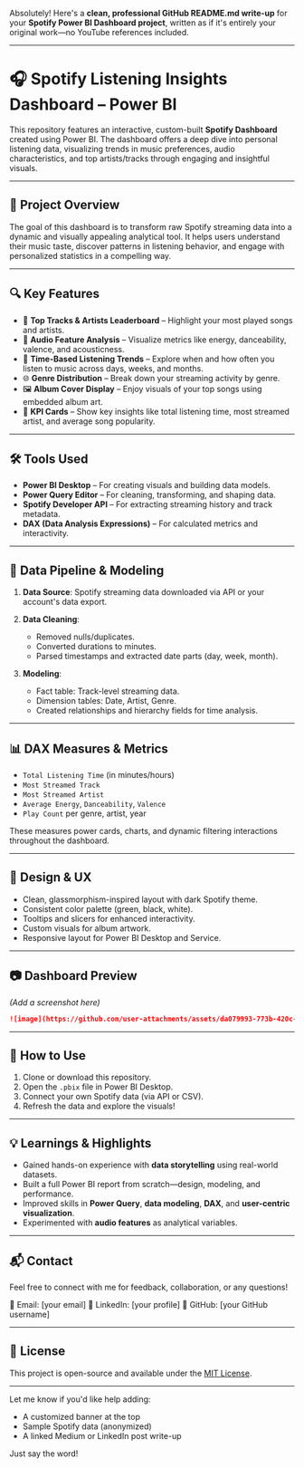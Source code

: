 Absolutely! Here's a **clean, professional GitHub README.md write-up** for your **Spotify Power BI Dashboard project**, written as if it's entirely your original work—no YouTube references included.

---

# 🎧 Spotify Listening Insights Dashboard – Power BI

This repository features an interactive, custom-built **Spotify Dashboard** created using Power BI. The dashboard offers a deep dive into personal listening data, visualizing trends in music preferences, audio characteristics, and top artists/tracks through engaging and insightful visuals.

---

## 📌 Project Overview

The goal of this dashboard is to transform raw Spotify streaming data into a dynamic and visually appealing analytical tool. It helps users understand their music taste, discover patterns in listening behavior, and engage with personalized statistics in a compelling way.

---

## 🔍 Key Features

* 🎵 **Top Tracks & Artists Leaderboard** – Highlight your most played songs and artists.
* 🧠 **Audio Feature Analysis** – Visualize metrics like energy, danceability, valence, and acousticness.
* 📅 **Time-Based Listening Trends** – Explore when and how often you listen to music across days, weeks, and months.
* 🌐 **Genre Distribution** – Break down your streaming activity by genre.
* 🖼 **Album Cover Display** – Enjoy visuals of your top songs using embedded album art.
* 🧮 **KPI Cards** – Show key insights like total listening time, most streamed artist, and average song popularity.

---

## 🛠 Tools Used

* **Power BI Desktop** – For creating visuals and building data models.
* **Power Query Editor** – For cleaning, transforming, and shaping data.
* **Spotify Developer API** – For extracting streaming history and track metadata.
* **DAX (Data Analysis Expressions)** – For calculated metrics and interactivity.

---

## 🧩 Data Pipeline & Modeling

1. **Data Source**: Spotify streaming data downloaded via API or your account's data export.
2. **Data Cleaning**:

   * Removed nulls/duplicates.
   * Converted durations to minutes.
   * Parsed timestamps and extracted date parts (day, week, month).
3. **Modeling**:

   * Fact table: Track-level streaming data.
   * Dimension tables: Date, Artist, Genre.
   * Created relationships and hierarchy fields for time analysis.

---

## 📊 DAX Measures & Metrics

* `Total Listening Time` (in minutes/hours)
* `Most Streamed Track`
* `Most Streamed Artist`
* `Average Energy`, `Danceability`, `Valence`
* `Play Count` per genre, artist, year

These measures power cards, charts, and dynamic filtering interactions throughout the dashboard.

---

## 🎨 Design & UX

* Clean, glassmorphism-inspired layout with dark Spotify theme.
* Consistent color palette (green, black, white).
* Tooltips and slicers for enhanced interactivity.
* Custom visuals for album artwork.
* Responsive layout for Power BI Desktop and Service.

---

## 📷 Dashboard Preview

*(Add a screenshot here)*

```md
![image](https://github.com/user-attachments/assets/da079993-773b-420c-a223-bae45df77b17)

```

---

## 🚀 How to Use

1. Clone or download this repository.
2. Open the `.pbix` file in Power BI Desktop.
3. Connect your own Spotify data (via API or CSV).
4. Refresh the data and explore the visuals!

---

## 💡 Learnings & Highlights

* Gained hands-on experience with **data storytelling** using real-world datasets.
* Built a full Power BI report from scratch—design, modeling, and performance.
* Improved skills in **Power Query**, **data modeling**, **DAX**, and **user-centric visualization**.
* Experimented with **audio features** as analytical variables.

---

## 📬 Contact

Feel free to connect with me for feedback, collaboration, or any questions!

📧 Email: \[your email]
🔗 LinkedIn: \[your profile]
🐙 GitHub: \[your GitHub username]

---

## 📄 License

This project is open-source and available under the [MIT License](LICENSE).

---

Let me know if you'd like help adding:

* A customized banner at the top
* Sample Spotify data (anonymized)
* A linked Medium or LinkedIn post write-up

Just say the word!

